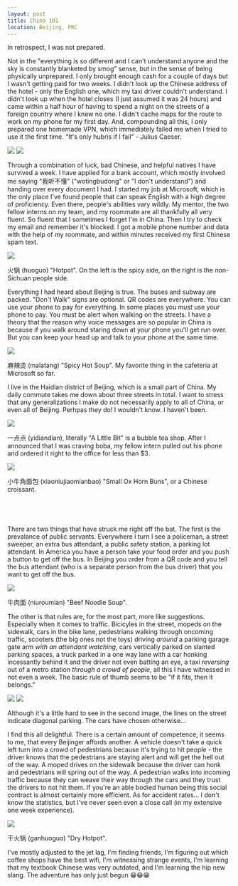 ```yaml
---
layout: post
title: China 101
location: Beijing, PRC
---
```


In retrospect, I was not prepared.

Not in the "everything is so different and I can't understand anyone and the sky is constantly blanketed by smog" sense, but in the sense of being physically unprepared. I only brought enough cash for a couple of days but I wasn't getting paid for two weeks. I didn't look up the Chinese address of the hotel - only the English one, which my taxi driver couldn't understand. I didn't look up when the hotel closes (I just assumed it was 24 hours) and came within a half hour of having to spend a night on the streets of a foreign country where I knew no one. I didn't cache maps for the route to work on my phone for my first day. And, compounding all this, I only prepared one homemade VPN, which immediately failed me when I tried to use it the first time. "It's only hubris if I fail" - Julius Caeser.

<div class="post-image post-image--split">
  <img class="split-image-group split-image-group--left" src="/assets/china101/almost-all-packed-v.jpg" />
  <img class="split-image-group split-image-group--right" src="/assets/china101/apartment-v.jpg" />
</div>

Through a combination of luck, bad Chinese, and helpful natives I have survived a week. I have applied for a bank account, which mostly involved me saying "我听不懂" ("wotingbudong" or "I don't understand") and handing over every document I had. I started my job at Microsoft, which is the only place I've found people that can speak English with a high degree of proficiency. Even there, people's abilities vary wildly. My mentor, the two fellow interns on my team, and my roommate are all thankfully all very fluent. So fluent that I sometimes I forget I'm in China. Then I try to check my email and remember it's blocked. I got a mobile phone number and data with the help of my roommate, and within minutes received my first Chinese spam text.

<div class="post-image">
  <img src="/assets/china101/huoguo-h.jpg" />
  <p class="post-image-caption">火锅 (huoguo) "Hotpot". On the left is the spicy side, on the right is the non-Sichuan people side.</p>
</div>

Everything I had heard about Beijing is true. The buses and subway are packed. "Don't Walk" signs are optional. QR codes are everywhere. You can use your phone to pay for everything. In some places you *must* use your phone to pay. You must be alert when walking on the streets. I have a theory that the reason why voice messages are so popular in China is because if you walk around staring down at your phone you'll get run over. But you can keep your head up and talk to your phone at the same time.

<div class="post-image">
  <img src="/assets/china101/malatang-h.jpg" />
  <p class="post-image-caption">麻辣烫 (malatang) "Spicy Hot Soup". My favorite thing in the cafeteria at Microsoft so far.</p>
</div>

I live in the Haidian district of Beijing, which is a small part of China. My daily commute takes me down about three streets in total. I want to stress that any generalizations I make do not necessarily apply to all of China, or even all of Beijing. Perhpas they do! I wouldn't know. I haven't been.

<div class="post-image post-image--split">
  <div class="split-image-group split-image-group--left">
    <img src="/assets/china101/yidiandian-v.jpg" />
    <p class="post-image-caption">
      一点点 (yidiandian), literally "A Little Bit" is a bubble tea shop. After I announced that I was craving boba, my fellow intern pulled out his phone and ordered it right to the office for less than $3.
    </p>
  </div>
  <div class="split-image-group split-image-group--right">
    <img src="/assets/china101/xiaoniujiao-v.jpg" />
    <p class="post-image-caption">
      小牛角面包 (xiaoniujiaomianbao) "Small Ox Horn Buns", or a Chinese croissant.
    </p>
    <div style="height:44px;"></div>
  </div>
</div>

There are two things that have struck me right off the bat. The first is the prevalance of public servants. Everywhere I turn I see a policeman, a street sweeper, an extra bus attendant, a public safety station, a parking lot attendant. In America you have a person take your food order and you push a button to get off the bus. In Beijing you order from a QR code and you tell the bus attendant (who is a separate person from the bus driver) that you want to get off the bus.

<div class="post-image">
  <img src="/assets/china101/cafeteria-noodles-h.jpg" />
  <p class="post-image-caption">牛肉面 (niuroumian) "Beef Noodle Soup".</p>
</div>

The other is that rules are, for the most part, more like suggestions. Especially when it comes to traffic. Bicicyles in the street, mopeds on the sidewalk, cars in the bike lane, pedestrians walking through oncoming traffic, scooters (the big ones not the toys) driving _around_ a parking garage gate arm _with an attendant watching_, cars vertically parked on slanted parking spaces, a truck parked in a one way lane with a car honking incessantly behind it and the driver not even batting an eye, a taxi _reversing_ out of a metro station _through a crowd of people_, all this I have witnessed in not even a week. The basic rule of thumb seems to be "if it fits, then it belongs."

<div class="post-image post-image--split">
  <img class="split-image-group split-image-group--right" src="/assets/china101/cars-dont-care-close-h.jpg" />
  <img class="split-image-group split-image-group--right" src="/assets/china101/cars-dont-care-far-h.jpg" />
  <p class="post-image-caption">Although it's a little hard to see in the second image, the lines on the street indicate diagonal parking. The cars have chosen otherwise...</p>
</div>

I find this all delightful. There is a certain amount of competence, it seems to me, that every Beijinger affords another. A vehicle doesn't take a quick left turn into a crowd of pedestrians because it's trying to hit people - the driver knows that the pedestrians are staying alert and will get the hell out of the way. A moped drives on the sidewalk because the driver can honk and pedestrians will spring out of the way. A pedestrian walks into incoming traffic because they can weave their way through the cars and they trust the drivers to not hit them. If you're an able bodied human being this social contract is almost certainly more efficient. As for accident rates... I don't know the statistics, but I've never seen even a close call (in my extensive one week experience).

<div class="post-image">
  <img src="/assets/china101/ganhuoguo-h.jpg" />
  <p class="post-image-caption">干火锅 (ganhuoguo) "Dry Hotpot".</p>
</div>

I've mostly adjusted to the jet lag, I'm finding friends, I'm figuring out which coffee shops have the best wifi, I'm witnessing strange events, I'm learning that my textbook Chinese was very outdated, and I'm learning the hip new slang. The adventure has only just begun 😁😁😁
